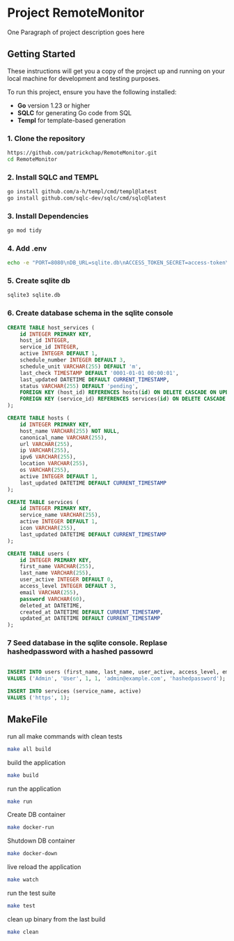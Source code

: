 # Project RemoteMonitor

One Paragraph of project description goes here

## Getting Started

These instructions will get you a copy of the project up and running on your local machine for development and testing purposes. 

To run this project, ensure you have the following installed:

- **Go** version 1.23 or higher
- **SQLC** for generating Go code from SQL
- **Templ** for template-based generation

### 1. Clone the repository
```bash
https://github.com/patrickchap/RemoteMonitor.git
cd RemoteMonitor
```

### 2. Install SQLC and TEMPL
```bash
go install github.com/a-h/templ/cmd/templ@latest
go install github.com/sqlc-dev/sqlc/cmd/sqlc@latest
```


### 3. Install Dependencies
```bash
go mod tidy
```

### 4. Add .env
```bash
echo -e "PORT=8080\nDB_URL=sqlite.db\nACCESS_TOKEN_SECRET=access-token\nREFRESH_TOKEN_SECRET=refresh-token\nJWT_SECRET_KEY=some-secret-key\nJWT_REFRESH_SECRET_KEY=some-refresh-secret-key" > .env
```

### 5. Create sqlite db
```bash
sqlite3 sqlite.db
```

### 6. Create database schema in the sqlite console
```sql
CREATE TABLE host_services (
    id INTEGER PRIMARY KEY,
    host_id INTEGER,
    service_id INTEGER,
    active INTEGER DEFAULT 1,
    schedule_number INTEGER DEFAULT 3,
    schedule_unit VARCHAR(255) DEFAULT 'm',
    last_check TIMESTAMP DEFAULT '0001-01-01 00:00:01',
    last_updated DATETIME DEFAULT CURRENT_TIMESTAMP,
    status VARCHAR(255) DEFAULT 'pending',
    FOREIGN KEY (host_id) REFERENCES hosts(id) ON DELETE CASCADE ON UPDATE CASCADE,
    FOREIGN KEY (service_id) REFERENCES services(id) ON DELETE CASCADE ON UPDATE CASCADE
);

CREATE TABLE hosts (
    id INTEGER PRIMARY KEY,
    host_name VARCHAR(255) NOT NULL,
    canonical_name VARCHAR(255),
    url VARCHAR(255),
    ip VARCHAR(255),
    ipv6 VARCHAR(255),
    location VARCHAR(255),
    os VARCHAR(255),
    active INTEGER DEFAULT 1,
    last_updated DATETIME DEFAULT CURRENT_TIMESTAMP
);

CREATE TABLE services (
    id INTEGER PRIMARY KEY,
    service_name VARCHAR(255),
    active INTEGER DEFAULT 1,
    icon VARCHAR(255),
    last_updated DATETIME DEFAULT CURRENT_TIMESTAMP
);

CREATE TABLE users (
    id INTEGER PRIMARY KEY,
    first_name VARCHAR(255),
    last_name VARCHAR(255),
    user_active INTEGER DEFAULT 0,
    access_level INTEGER DEFAULT 3,
    email VARCHAR(255),
    password VARCHAR(60),
    deleted_at DATETIME,
    created_at DATETIME DEFAULT CURRENT_TIMESTAMP,
    updated_at DATETIME DEFAULT CURRENT_TIMESTAMP
);

```

### 7 Seed database in the sqlite console. Replase hashedpassword with a hashed passowrd
```sql

INSERT INTO users (first_name, last_name, user_active, access_level, email, password)
VALUES ('Admin', 'User', 1, 1, 'admin@example.com', 'hashedpassword');

INSERT INTO services (service_name, active)
VALUES ('https', 1);
```

## MakeFile

run all make commands with clean tests
```bash
make all build
```

build the application
```bash
make build
```

run the application
```bash
make run
```

Create DB container
```bash
make docker-run
```

Shutdown DB container
```bash
make docker-down
```

live reload the application
```bash
make watch
```

run the test suite
```bash
make test
```

clean up binary from the last build
```bash
make clean
```
